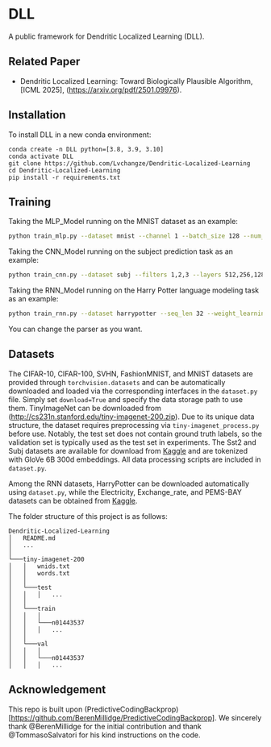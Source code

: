 # DLL

A public framework for Dendritic Localized Learning (DLL).

## Related Paper
* Dendritic Localized Learning: Toward Biologically Plausible Algorithm, [ICML 2025], (https://arxiv.org/pdf/2501.09976).


## Installation
To install DLL in a new conda environment:
```
conda create -n DLL python=[3.8, 3.9, 3.10]
conda activate DLL
git clone https://github.com/Lvchangze/Dendritic-Localized-Learning
cd Dendritic-Localized-Learning
pip install -r requirements.txt
```

## Training
Taking the MLP_Model running on the MNIST dataset as an example:

```sh
python train_mlp.py --dataset mnist --channel 1 --batch_size 128 --num_class 10 --dim_list "[784, 1024, 512, 256, 10]" --layer_type "DLL_FCLayer" --sigma 1.0 --seed 42 --max_iter 200 --epochs 200 --learning_rate 5e-5 --scheduler_type "adam" --earlystop_steps 30
```
Taking the CNN_Model running on the subject prediction task as an example:

```sh
python train_cnn.py --dataset subj --filters 1,2,3 --layers 512,256,128 --learning_rate 0.001
```

Taking the RNN_Model running on the Harry Potter language modeling task as an example:

```sh
python train_rnn.py --dataset harrypotter --seq_len 32 --weight_learning_rate 0.001
```

You can change the parser as you want.

## Datasets

The CIFAR-10, CIFAR-100, SVHN, FashionMNIST, and MNIST datasets are provided through `torchvision.datasets` and can be automatically downloaded and loaded via the corresponding interfaces in the `dataset.py` file. Simply set `download=True` and specify the data storage path to use them.
TinyImageNet can be downloaded from  (http://cs231n.stanford.edu/tiny-imagenet-200.zip). Due to its unique data structure, the dataset requires preprocessing via `tiny-imagenet_process.py` before use. Notably, the test set does not contain ground truth labels, so the validation set is typically used as the test set in experiments.
The Sst2 and Subj datasets are available for download from [Kaggle](www.kaggle.com) and are tokenized with GloVe 6B 300d embeddings. All data processing scripts are included in `dataset.py`.

Among the RNN datasets, HarryPotter can be downloaded automatically using `dataset.py`, while the Electricity, Exchange_rate, and PEMS-BAY datasets can be obtained from [Kaggle](www.kaggle.com).



The folder structure of this project is as follows:
```
Dendritic-Localized-Learning
│   README.md 
│   ...
│
└───tiny-imagenet-200
│   │   wnids.txt
│   │   words.txt
│   │
│   └───test
│   │   │   ...
│   │   
│   └───train
│	│	│
│   │   └───n01443537
│   │   │   ...
│   │   
│   └───val
│	│	│
│   │   └───n01443537
│   │   │   ...
```
## Acknowledgement
This repo is built upon (PredictiveCodingBackprop)[https://github.com/BerenMillidge/PredictiveCodingBackprop]. We sincerely thank @BerenMillidge for the initial contribution and thank @TommasoSalvatori for his kind instructions on the code.

